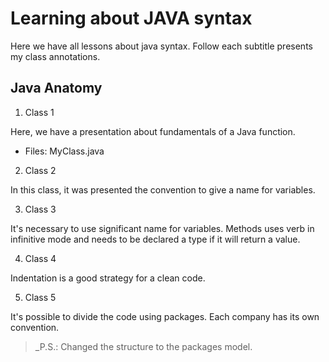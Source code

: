 # Learning about JAVA syntax

Here we have all lessons about java syntax. Follow each subtitle presents my class annotations.

## Java Anatomy

1. Class 1

Here, we have a presentation about fundamentals of a Java function.

- Files: MyClass.java

2. Class 2

In this class, it was presented the convention to give a name for variables.

3. Class 3

It's necessary to use significant name for variables. Methods uses verb in infinitive mode and needs to be declared a type if it will return a value.

4. Class 4

Indentation is a good strategy for a clean code.

5. Class 5

It's possible to divide the code using packages. Each company has its own convention.

> \_P.S.: Changed the structure to the packages model.

